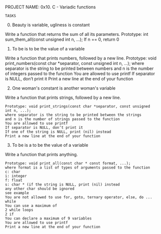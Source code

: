 PROJECT NAME: 0x10. C - Variadic functions

	TASKS
0. Beauty is variable, ugliness is constant

Write a function that returns the sum of all its parameters.
	Prototype: int sum_them_all(const unsigned int n, ...);
	If n == 0, return 0

1. To be is to be the value of a variable

Write a function that prints numbers, followed by a new line.
	Prototype: void print_numbers(const char *separator, const unsigned int n, ...);
	where separator is the string to be printed between numbers
	and n is the number of integers passed to the function
	You are allowed to use printf
	If separator is NULL, don’t print it
	Print a new line at the end of your function

2. One woman's constant is another woman's variable
	
Write a function that prints strings, followed by a new line.

	Prototype: void print_strings(const char *separator, const unsigned int n, ...);
	where separator is the string to be printed between the strings
	and n is the number of strings passed to the function
	You are allowed to use printf
	If separator is NULL, don’t print it
	If one of the string is NULL, print (nil) instead
	Print a new line at the end of your function

3. To be is a to be the value of a variable

Write a function that prints anything.

	Prototype: void print_all(const char * const format, ...);
	where format is a list of types of arguments passed to the function
	c: char
	i: integer
	f: float
	s: char * (if the string is NULL, print (nil) instead
	any other char should be ignored
	see example
	You are not allowed to use for, goto, ternary operator, else, do ... while
	You can use a maximum of
	2 while loops
	2 if
	You can declare a maximum of 9 variables
	You are allowed to use printf
	Print a new line at the end of your function
